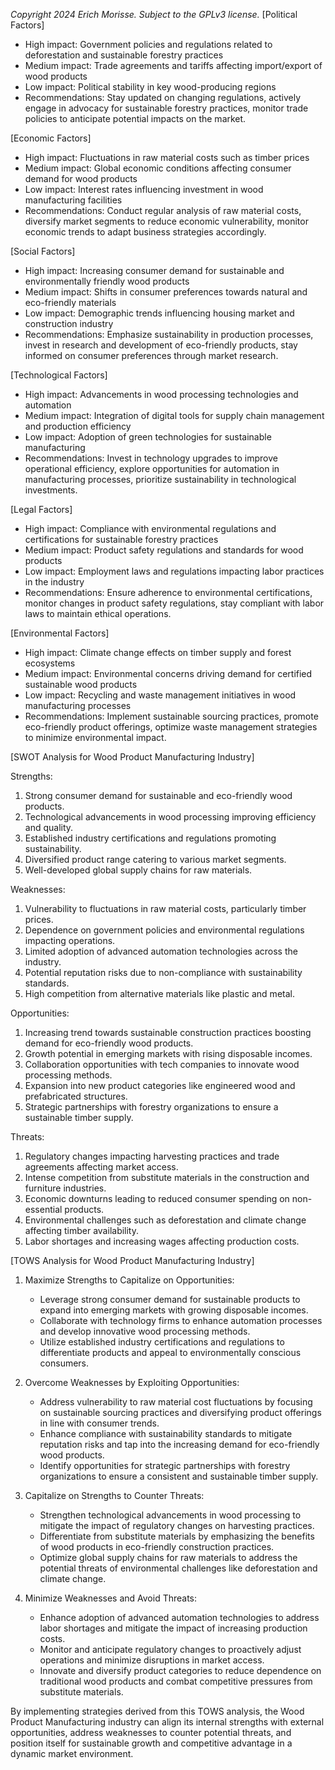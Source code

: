 *Copyright 2024 Erich Morisse.  Subject to the GPLv3 license.*
[Political Factors]
- High impact: Government policies and regulations related to deforestation and sustainable forestry practices
- Medium impact: Trade agreements and tariffs affecting import/export of wood products
- Low impact: Political stability in key wood-producing regions
- Recommendations: Stay updated on changing regulations, actively engage in advocacy for sustainable forestry practices, monitor trade policies to anticipate potential impacts on the market.

[Economic Factors]
- High impact: Fluctuations in raw material costs such as timber prices
- Medium impact: Global economic conditions affecting consumer demand for wood products
- Low impact: Interest rates influencing investment in wood manufacturing facilities
- Recommendations: Conduct regular analysis of raw material costs, diversify market segments to reduce economic vulnerability, monitor economic trends to adapt business strategies accordingly.

[Social Factors]
- High impact: Increasing consumer demand for sustainable and environmentally friendly wood products
- Medium impact: Shifts in consumer preferences towards natural and eco-friendly materials
- Low impact: Demographic trends influencing housing market and construction industry
- Recommendations: Emphasize sustainability in production processes, invest in research and development of eco-friendly products, stay informed on consumer preferences through market research.

[Technological Factors]
- High impact: Advancements in wood processing technologies and automation
- Medium impact: Integration of digital tools for supply chain management and production efficiency
- Low impact: Adoption of green technologies for sustainable manufacturing
- Recommendations: Invest in technology upgrades to improve operational efficiency, explore opportunities for automation in manufacturing processes, prioritize sustainability in technological investments.

[Legal Factors]
- High impact: Compliance with environmental regulations and certifications for sustainable forestry practices
- Medium impact: Product safety regulations and standards for wood products
- Low impact: Employment laws and regulations impacting labor practices in the industry
- Recommendations: Ensure adherence to environmental certifications, monitor changes in product safety regulations, stay compliant with labor laws to maintain ethical operations.

[Environmental Factors]
- High impact: Climate change effects on timber supply and forest ecosystems
- Medium impact: Environmental concerns driving demand for certified sustainable wood products
- Low impact: Recycling and waste management initiatives in wood manufacturing processes
- Recommendations: Implement sustainable sourcing practices, promote eco-friendly product offerings, optimize waste management strategies to minimize environmental impact.

[SWOT Analysis for Wood Product Manufacturing Industry]

Strengths:
1. Strong consumer demand for sustainable and eco-friendly wood products.
2. Technological advancements in wood processing improving efficiency and quality.
3. Established industry certifications and regulations promoting sustainability.
4. Diversified product range catering to various market segments.
5. Well-developed global supply chains for raw materials.

Weaknesses:
1. Vulnerability to fluctuations in raw material costs, particularly timber prices.
2. Dependence on government policies and environmental regulations impacting operations.
3. Limited adoption of advanced automation technologies across the industry.
4. Potential reputation risks due to non-compliance with sustainability standards.
5. High competition from alternative materials like plastic and metal.

Opportunities:
1. Increasing trend towards sustainable construction practices boosting demand for eco-friendly wood products.
2. Growth potential in emerging markets with rising disposable incomes.
3. Collaboration opportunities with tech companies to innovate wood processing methods.
4. Expansion into new product categories like engineered wood and prefabricated structures.
5. Strategic partnerships with forestry organizations to ensure a sustainable timber supply.

Threats:
1. Regulatory changes impacting harvesting practices and trade agreements affecting market access.
2. Intense competition from substitute materials in the construction and furniture industries.
3. Economic downturns leading to reduced consumer spending on non-essential products.
4. Environmental challenges such as deforestation and climate change affecting timber availability.
5. Labor shortages and increasing wages affecting production costs.

[TOWS Analysis for Wood Product Manufacturing Industry]

1. Maximize Strengths to Capitalize on Opportunities:
   - Leverage strong consumer demand for sustainable products to expand into emerging markets with growing disposable incomes.
   - Collaborate with technology firms to enhance automation processes and develop innovative wood processing methods.
   - Utilize established industry certifications and regulations to differentiate products and appeal to environmentally conscious consumers.

2. Overcome Weaknesses by Exploiting Opportunities:
   - Address vulnerability to raw material cost fluctuations by focusing on sustainable sourcing practices and diversifying product offerings in line with consumer trends.
   - Enhance compliance with sustainability standards to mitigate reputation risks and tap into the increasing demand for eco-friendly wood products.
   - Identify opportunities for strategic partnerships with forestry organizations to ensure a consistent and sustainable timber supply.

3. Capitalize on Strengths to Counter Threats:
   - Strengthen technological advancements in wood processing to mitigate the impact of regulatory changes on harvesting practices.
   - Differentiate from substitute materials by emphasizing the benefits of wood products in eco-friendly construction practices.
   - Optimize global supply chains for raw materials to address the potential threats of environmental challenges like deforestation and climate change.

4. Minimize Weaknesses and Avoid Threats:
   - Enhance adoption of advanced automation technologies to address labor shortages and mitigate the impact of increasing production costs.
   - Monitor and anticipate regulatory changes to proactively adjust operations and minimize disruptions in market access.
   - Innovate and diversify product categories to reduce dependence on traditional wood products and combat competitive pressures from substitute materials. 

By implementing strategies derived from this TOWS analysis, the Wood Product Manufacturing industry can align its internal strengths with external opportunities, address weaknesses to counter potential threats, and position itself for sustainable growth and competitive advantage in a dynamic market environment.

